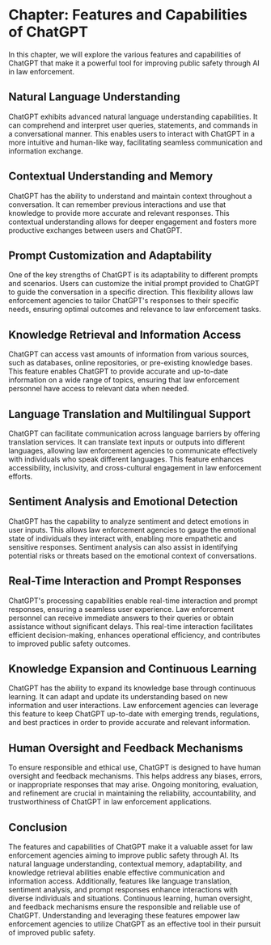 Chapter: Features and Capabilities of ChatGPT
=============================================

In this chapter, we will explore the various features and capabilities of ChatGPT that make it a powerful tool for improving public safety through AI in law enforcement.

Natural Language Understanding
------------------------------

ChatGPT exhibits advanced natural language understanding capabilities. It can comprehend and interpret user queries, statements, and commands in a conversational manner. This enables users to interact with ChatGPT in a more intuitive and human-like way, facilitating seamless communication and information exchange.

Contextual Understanding and Memory
-----------------------------------

ChatGPT has the ability to understand and maintain context throughout a conversation. It can remember previous interactions and use that knowledge to provide more accurate and relevant responses. This contextual understanding allows for deeper engagement and fosters more productive exchanges between users and ChatGPT.

Prompt Customization and Adaptability
-------------------------------------

One of the key strengths of ChatGPT is its adaptability to different prompts and scenarios. Users can customize the initial prompt provided to ChatGPT to guide the conversation in a specific direction. This flexibility allows law enforcement agencies to tailor ChatGPT's responses to their specific needs, ensuring optimal outcomes and relevance to law enforcement tasks.

Knowledge Retrieval and Information Access
------------------------------------------

ChatGPT can access vast amounts of information from various sources, such as databases, online repositories, or pre-existing knowledge bases. This feature enables ChatGPT to provide accurate and up-to-date information on a wide range of topics, ensuring that law enforcement personnel have access to relevant data when needed.

Language Translation and Multilingual Support
---------------------------------------------

ChatGPT can facilitate communication across language barriers by offering translation services. It can translate text inputs or outputs into different languages, allowing law enforcement agencies to communicate effectively with individuals who speak different languages. This feature enhances accessibility, inclusivity, and cross-cultural engagement in law enforcement efforts.

Sentiment Analysis and Emotional Detection
------------------------------------------

ChatGPT has the capability to analyze sentiment and detect emotions in user inputs. This allows law enforcement agencies to gauge the emotional state of individuals they interact with, enabling more empathetic and sensitive responses. Sentiment analysis can also assist in identifying potential risks or threats based on the emotional context of conversations.

Real-Time Interaction and Prompt Responses
------------------------------------------

ChatGPT's processing capabilities enable real-time interaction and prompt responses, ensuring a seamless user experience. Law enforcement personnel can receive immediate answers to their queries or obtain assistance without significant delays. This real-time interaction facilitates efficient decision-making, enhances operational efficiency, and contributes to improved public safety outcomes.

Knowledge Expansion and Continuous Learning
-------------------------------------------

ChatGPT has the ability to expand its knowledge base through continuous learning. It can adapt and update its understanding based on new information and user interactions. Law enforcement agencies can leverage this feature to keep ChatGPT up-to-date with emerging trends, regulations, and best practices in order to provide accurate and relevant information.

Human Oversight and Feedback Mechanisms
---------------------------------------

To ensure responsible and ethical use, ChatGPT is designed to have human oversight and feedback mechanisms. This helps address any biases, errors, or inappropriate responses that may arise. Ongoing monitoring, evaluation, and refinement are crucial in maintaining the reliability, accountability, and trustworthiness of ChatGPT in law enforcement applications.

Conclusion
----------

The features and capabilities of ChatGPT make it a valuable asset for law enforcement agencies aiming to improve public safety through AI. Its natural language understanding, contextual memory, adaptability, and knowledge retrieval abilities enable effective communication and information access. Additionally, features like language translation, sentiment analysis, and prompt responses enhance interactions with diverse individuals and situations. Continuous learning, human oversight, and feedback mechanisms ensure the responsible and reliable use of ChatGPT. Understanding and leveraging these features empower law enforcement agencies to utilize ChatGPT as an effective tool in their pursuit of improved public safety.
